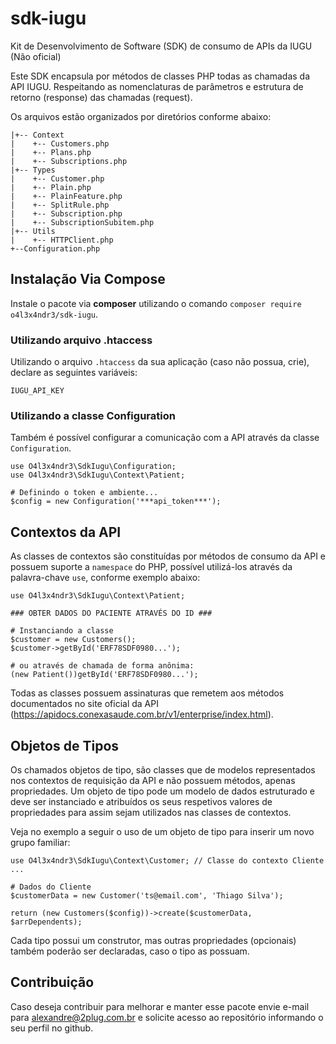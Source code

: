 # sdk-iugu

Kit de Desenvolvimento de Software (SDK) de consumo de APIs da IUGU (Não oficial)

Este SDK encapsula por métodos de classes PHP todas as chamadas da API IUGU.
Respeitando as nomenclaturas de parâmetros e estrutura de retorno (response) das chamadas (request).

Os arquivos estão organizados por diretórios conforme abaixo:

```
|+-- Context
|    +-- Customers.php
|    +-- Plans.php
|    +-- Subscriptions.php
|+-- Types
|    +-- Customer.php
|    +-- Plain.php
|    +-- PlainFeature.php
|    +-- SplitRule.php
|    +-- Subscription.php
|    +-- SubscriptionSubitem.php
|+-- Utils
|    +-- HTTPClient.php
+--Configuration.php
```

## Instalação Via Compose

Instale o pacote via **composer** utilizando o comando ```composer require o4l3x4ndr3/sdk-iugu```.


### Utilizando arquivo .htaccess

Utilizando o arquivo ```.htaccess``` da sua aplicação (caso não possua, crie), declare as seguintes variáveis:

```
IUGU_API_KEY
```

### Utilizando a classe Configuration

Também é possível configurar a comunicação com a API através da classe ``Configuration``.

```
use O4l3x4ndr3\SdkIugu\Configuration;
use O4l3x4ndr3\SdkIugu\Context\Patient;

# Definindo o token e ambiente... 
$config = new Configuration('***api_token***');
```
## Contextos da API

As classes de contextos são constituídas por métodos de consumo da API e possuem suporte a ```namespace``` do PHP,
possível utilizá-los através da palavra-chave ```use```, conforme exemplo abaixo:

```
use O4l3x4ndr3\SdkIugu\Context\Patient;

### OBTER DADOS DO PACIENTE ATRAVÉS DO ID ###

# Instanciando a classe
$customer = new Customers();
$customer->getById('ERF78SDF0980...');

# ou através de chamada de forma anônima:
(new Patient())getById('ERF78SDF0980...');
```

Todas as classes possuem assinaturas que remetem aos métodos documentados no site oficial da
API (https://apidocs.conexasaude.com.br/v1/enterprise/index.html).

## Objetos de Tipos

Os chamados objetos de tipo, são classes que de modelos representados nos contextos de requisição da API e não possuem
métodos, apenas propriedades. Um objeto de tipo pode um modelo de dados estruturado e deve ser instanciado e atribuídos
os seus respetivos valores de propriedades para assim sejam utilizados nas classes de contextos.

Veja no exemplo a seguir o uso de um objeto de tipo para inserir um novo grupo familiar:

```
use O4l3x4ndr3\SdkIugu\Context\Customer; // Classe do contexto Cliente
...

# Dados do Cliente
$customerData = new Customer('ts@email.com', 'Thiago Silva');

return (new Customers($config))->create($customerData, $arrDependents);
```

Cada tipo possui um construtor, mas outras propriedades (opcionais) também poderão ser declaradas, caso o tipo as
possuam.

## Contribuição

Caso deseja contribuir para melhorar e manter esse pacote envie e-mail para alexandre@2plug.com.br e solicite acesso ao
repositório informando o seu perfil no github.


